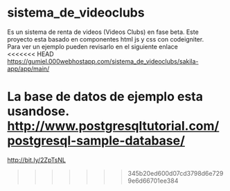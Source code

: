 # sistema_de_videoclubs
Es un sistema de renta de videos (Videos Clubs) en fase beta. Este proyecto esta basado en componentes html js y css con codeigniter.<br>
Para ver un ejemplo pueden revisarlo en el siguiente enlace<br>
<<<<<<< HEAD
https://gumiel.000webhostapp.com/sistema_de_videoclubs/sakila-app/app/main/<br>

La base de datos de ejemplo esta usandose.<br>
http://www.postgresqltutorial.com/postgresql-sample-database/<br>
=======
http://bit.ly/2ZpTsNL
>>>>>>> 345b20ed600d07cd3798d6e7299e6d66701ee384

